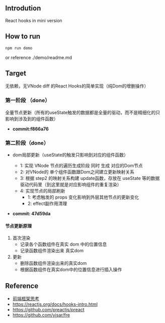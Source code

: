 ## Introdution
React hooks in mini version

## How to run

```
npm run demo
```
or reference ./demo/readme.md


## Target
无依赖，无VNode diff 的React Hooks的简单实现（纯Dom的增删操作）
### 第一阶段 （done）
全量节点更新（所有的useState触发的数据都是全量的驱动，而不是精细化的只影响到涉及到的组件函数）

* **commit:f866a76**

### 第二阶段（done）
* dom局部更新（useState的触发只影响到对应的组件函数）
    - 1: 实现 VNode 节点的遍历生成阶段 同时 生成 对应的Dom节点
    - 2: 对VNode的 单个组件函数跟Dom之间建立更新映射关系
    - 3: 根据 step2 的映射关系构建 update函数，存放在 useState 等的数据驱动代码里（到这里就是对应影响组件的重复渲染）
    - 4: 实现节点的局部刷新
        - 1: 考虑触发的 props 变化影响到外层其他节点的更新变化
        - 2: effect副作用清理


* **commit: 47d59da**

#### 节点更新原理

1. 首次渲染
    * 记录各个函数组件在真实 dom 中的位置信息
    * 记录函数组件渲染出来 真实dom
2. 更新
    * 删除函数组件渲染出来的真实dom
    * 根据函数组件在真实dom中的位置信息进行插入操作
## Reference

* [前端框架思考](https://wizardpisces.github.io/blog/%E5%89%8D%E7%AB%AF%E6%A1%86%E6%9E%B6%E6%80%9D%E8%80%83)
* https://reactjs.org/docs/hooks-intro.html
* https://github.com/preactjs/preact
* https://github.com/yisar/fre
